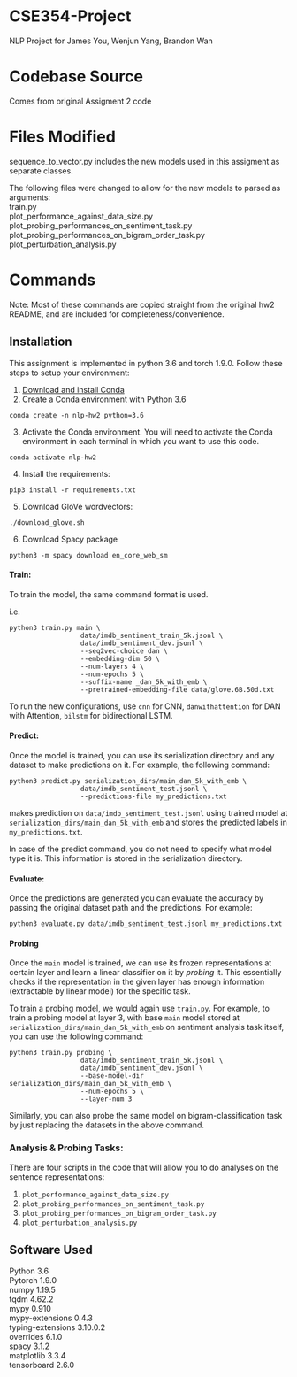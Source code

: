 # CSE354-Project
NLP Project for James You, Wenjun Yang, Brandon Wan

# Codebase Source
Comes from original Assigment 2 code

# Files Modified
sequence_to_vector.py includes the new models used in this assigment as separate classes.

The following files were changed to allow for the new models to parsed as arguments: \
train.py\
plot_performance_against_data_size.py\
plot_probing_performances_on_sentiment_task.py\
plot_probing_performances_on_bigram_order_task.py\
plot_perturbation_analysis.py

# Commands
Note: Most of these commands are copied straight from the original hw2 README, and are included for completeness/convenience.
## Installation
This assignment is implemented in python 3.6 and torch 1.9.0. Follow these steps to setup your environment:

1. [Download and install Conda](https://conda.io/projects/conda/en/latest/user-guide/install/index.html "Download and install Conda")
2. Create a Conda environment with Python 3.6
```
conda create -n nlp-hw2 python=3.6
```

3. Activate the Conda environment. You will need to activate the Conda environment in each terminal in which you want to use this code.
```
conda activate nlp-hw2
```
4. Install the requirements:
```
pip3 install -r requirements.txt
```

5. Download GloVe wordvectors:
```
./download_glove.sh
```
6. Download Spacy package
```
python3 -m spacy download en_core_web_sm
```

#### Train:

To train the model, the same command format is used. 

i.e.

```
python3 train.py main \
                  data/imdb_sentiment_train_5k.jsonl \
                  data/imdb_sentiment_dev.jsonl \
                  --seq2vec-choice dan \
                  --embedding-dim 50 \
                  --num-layers 4 \
                  --num-epochs 5 \
                  --suffix-name _dan_5k_with_emb \
                  --pretrained-embedding-file data/glove.6B.50d.txt
```

To run the new configurations, use `cnn` for CNN, `danwithattention` for DAN with Attention, `bilstm` for bidirectional LSTM.

#### Predict:

Once the model is trained, you can use its serialization directory and any dataset to make predictions on it. For example, the following command:

```
python3 predict.py serialization_dirs/main_dan_5k_with_emb \
                  data/imdb_sentiment_test.jsonl \
                  --predictions-file my_predictions.txt
```
makes prediction on `data/imdb_sentiment_test.jsonl` using trained model at `serialization_dirs/main_dan_5k_with_emb` and stores the predicted labels in `my_predictions.txt`.

In case of the predict command, you do not need to specify what model type it is. This information is stored in the serialization directory.

#### Evaluate:

Once the predictions are generated you can evaluate the accuracy by passing the original dataset path and the predictions. For example:

```
python3 evaluate.py data/imdb_sentiment_test.jsonl my_predictions.txt
```

#### Probing

Once the `main` model is trained, we can use its frozen representations at certain layer and learn a linear classifier on it by *probing* it. This essentially checks if the representation in the given layer has enough information (extractable by linear model) for the specific task.

To train a probing model, we would again use `train.py`. For example, to train a probing model at layer 3, with base `main` model stored at `serialization_dirs/main_dan_5k_with_emb` on sentiment analysis task itself, you can use the following command:

```
python3 train.py probing \
                  data/imdb_sentiment_train_5k.jsonl \
                  data/imdb_sentiment_dev.jsonl \
                  --base-model-dir serialization_dirs/main_dan_5k_with_emb \
                  --num-epochs 5 \
                  --layer-num 3
```

Similarly, you can also probe the same model on bigram-classification task by just replacing the datasets in the above command.

### Analysis & Probing Tasks:

There are four scripts in the code that will allow you to do analyses on the sentence representations:
1. `plot_performance_against_data_size.py`
2. `plot_probing_performances_on_sentiment_task.py`
3. `plot_probing_performances_on_bigram_order_task.py`
4. `plot_perturbation_analysis.py`

## Software Used
Python 3.6\
Pytorch 1.9.0\
numpy 1.19.5\
tqdm 4.62.2\
mypy 0.910\
mypy-extensions 0.4.3\
typing-extensions 3.10.0.2\
overrides 6.1.0\
spacy 3.1.2\
matplotlib 3.3.4\
tensorboard 2.6.0
